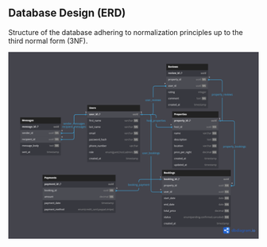 ## Database Design (ERD)
Structure of the database adhering to normalization principles up to the third normal form (3NF).

![Database design](./images/erd.png)
